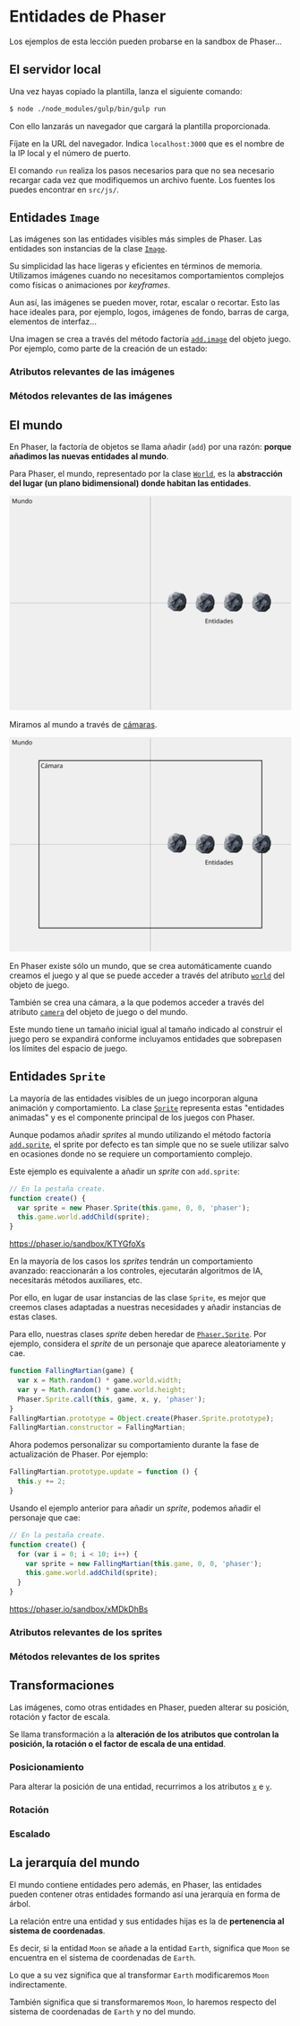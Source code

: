 # Entidades de Phaser


<!-- Explicar la sandbox más en detenimiento. Hablar de las tabs y de cómo
vamos a enseñar en el código la parte más relevante. -->
Los ejemplos de esta lección pueden probarse en la sandbox de Phaser...



<!-- Hay que advertir que hay un bug en la documentación de Phaser más actual
que oculta algunas propiedades. Mirar 2.5 y 2.4 también. -->



## El servidor local
<!-- Quedamos en que esto lo mandábamos como ejercicio obligatorio y lo quitamos
de aquí. Algo como correr el servidor en local y cambiar el logo de Phaser por
uno propio. -->


Una vez hayas copiado la plantilla, lanza el siguiente comando:

```bash
$ node ./node_modules/gulp/bin/gulp run
```


Con ello lanzarás un navegador que cargará la plantilla proporcionada.


Fíjate en la URL del navegador. Indica `localhost:3000` que es el nombre de la
IP local y el número de puerto.


El comando `run` realiza los pasos necesarios para que no sea necesario recargar
cada vez que modifiquemos un archivo fuente. Los fuentes los puedes encontrar en
`src/js/`.



## Entidades `Image`


Las imágenes son las entidades visibles más simples de Phaser. Las entidades
son instancias de la clase [`Image`](
https://phaser.io/docs/2.6.2/Phaser.Image.html).


Su simplicidad las hace ligeras y eficientes en términos de memoria. Utilizamos
imágenes cuando no necesitamos comportamientos complejos como físicas o
animaciones por _keyframes_.


Aun así, las imágenes se pueden mover, rotar, escalar o recortar. Esto las hace
ideales para, por ejemplo, logos, imágenes de fondo, barras de carga,
elementos de interfaz...


Una imagen se crea a través del método factoría [`add.image`](
https://phaser.io/docs/2.6.2/Phaser.GameObjectFactory.html#image) del objeto
juego. Por ejemplo, como parte de la creación de un estado:


### Atributos relevantes de las imágenes


<!-- Contar positin (y contar Point), anchor, alpha, blendMode, angle, scale.
Recuerda que aparte de la Sandbox, puedes tirar de las demos de Phaser. -->


### Métodos relevantes de las imágenes


<!-- Contar crop -->



## El mundo


En Phaser, la factoría de objetos se llama añadir (`add`) por una razón:
**porque añadimos las nuevas entidades al mundo**.


Para Phaser, el mundo, representado por la clase [`World`](
https://phaser.io/docs/2.6.2/Phaser.World.html), es la **abstracción del lugar
(un plano bidimensional) donde habitan las entidades**.


![El mundo, la cámara y entidades más allá de los límites de la cámara](
./imgs/world.svg)


Miramos al mundo a través de
[cámaras](https://phaser.io/docs/2.6.2/Phaser.Camera.html).


![El mundo, la cámara y entidades más allá de los límites de la cámara](
./imgs/world-and-camera.svg)


En Phaser existe sólo un mundo, que se crea automáticamente cuando creamos el
juego y al que se puede acceder a través del atributo [`world`](
https://phaser.io/docs/2.6.2/Phaser.Game.html#world) del objeto de juego.


También se crea una cámara, a la que podemos acceder a través del atributo
[`camera`](https://phaser.io/docs/2.6.2/Phaser.Game.html#camera) del objeto de
juego o del mundo.


Este mundo tiene un tamaño inicial igual al tamaño indicado al construir el
juego pero se expandirá conforme incluyamos entidades que sobrepasen los límites
del espacio de juego.



## Entidades `Sprite`


La mayoría de las entidades visibles de un juego incorporan alguna animación
y comportamiento. La clase [`Sprite`](
https://phaser.io/docs/2.6.2/Phaser.Sprite.html) representa estas "entidades
animadas" y es el componente principal de los juegos con Phaser.


Aunque podamos añadir _sprites_ al mundo utilizando el método factoría
[`add.sprite`](
https://phaser.io/docs/2.6.2/Phaser.GameObjectFactory.html#sprite), el sprite
por defecto es tan simple que no se suele utilizar salvo en ocasiones donde
no se requiere un comportamiento complejo.


Este ejemplo es equivalente a añadir un _sprite_ con `add.sprite`:

```js
// En la pestaña create.
function create() {
  var sprite = new Phaser.Sprite(this.game, 0, 0, 'phaser');
  this.game.world.addChild(sprite);
}
```
https://phaser.io/sandbox/KTYGfoXs


En la mayoría de los casos los _sprites_ tendrán un comportamiento avanzado:
reaccionarán a los controles, ejecutarán algoritmos de IA, necesitarás métodos
auxiliares, etc.


Por ello, en lugar de usar instancias de las clase `Sprite`, es mejor que
creemos clases adaptadas a nuestras necesidades y añadir instancias de estas
clases.


Para ello, nuestras clases _sprite_ deben heredar de [`Phaser.Sprite`](
). Por ejemplo, considera el _sprite_ de un personaje que aparece aleatoriamente
y cae.


```js
function FallingMartian(game) {
  var x = Math.random() * game.world.width;
  var y = Math.random() * game.world.height;
  Phaser.Sprite.call(this, game, x, y, 'phaser');
}
FallingMartian.prototype = Object.create(Phaser.Sprite.prototype);
FallingMartian.constructor = FallingMartian;
```


Ahora podemos personalizar su comportamiento durante la fase de actualización
de Phaser. Por ejemplo:


```js
FallingMartian.prototype.update = function () {
  this.y += 2;
}
```


Usando el ejemplo anterior para añadir un _sprite_, podemos añadir el personaje
que cae:

```js
// En la pestaña create.
function create() {
  for (var i = 0; i < 10; i++) {
    var sprite = new FallingMartian(this.game, 0, 0, 'phaser');
    this.game.world.addChild(sprite);
  }
}
```
https://phaser.io/sandbox/xMDkDhBs



### Atributos relevantes de los sprites

<!-- Contar que tienen todos los de image además de algunos de ciclo de vida
que veremos en el tema 6.2, children, animations y body -->


### Métodos relevantes de los sprites

<!-- Contar overlap, addChild y removeChild -->



## Transformaciones


Las imágenes, como otras entidades en Phaser, pueden alterar su posición,
rotación y factor de escala.


Se llama transformación a la **alteración de los atributos que controlan la
posición, la rotación o el factor de escala de una entidad**.


### Posicionamiento


Para alterar la posición de una entidad, recurrimos a los atributos [`x`](
https://phaser.io/docs/2.6.2/Phaser.Sprite.html#x) e [`y`](
https://phaser.io/docs/2.6.2/Phaser.Sprite.html#y).


<!-- Un ejemplo moviendo al marciano. Conviene que sobreescriban update
y que NO sea la escena la que mueve el sprite. -->


### Rotación


<!-- Contar el atributo angle y ejemplo rotando al marciano. -->

### Escalado


<!-- Contar el atributo y ejemplo escalando al marciano. Contar escalado
negativo para hacer mirroring. -->



## La jerarquía del mundo


El mundo contiene entidades pero además, en Phaser, las entidades pueden
contener otras entidades formando así una jerarquía en forma de árbol.


La relación entre una entidad y sus entidades hijas es la de **pertenencia al
sistema de coordenadas**.


Es decir, si la entidad `Moon` se añade a la entidad `Earth`, significa que
`Moon` se encuentra en el sistema de coordenadas de `Earth`.


Lo que a su vez significa que al transformar `Earth` modificaremos `Moon`
indirectamente.


También significa que si transformaremos `Moon`, lo haremos respecto del sistema
de coordenadas de `Earth` y no del mundo.


<!-- Como ejemplo, un sistema Planeta-Satélite sería perfecto aquí. -->
